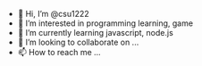 - 👋 Hi, I’m @csu1222
- 👀 I’m interested in programming learning, game
- 🌱 I’m currently learning javascript, node.js 
- 💞️ I’m looking to collaborate on ...
- 📫 How to reach me ...

<!---
csu1222/csu1222 is a ✨ special ✨ repository because its `README.md` (this file) appears on your GitHub profile.
You can click the Preview link to take a look at your changes.
--->
